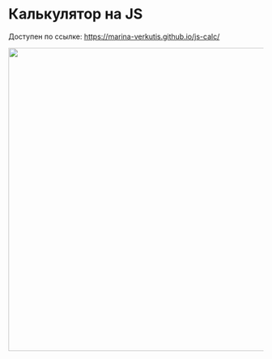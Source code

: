 # Калькулятор на JS

Доступен по ссылке: https://marina-verkutis.github.io/js-calc/

<img src="[img_girl.jpg](https://github.com/marina-verkutis/js-calc/assets/124586787/af29183f-4b31-44d8-963e-750f7e93c137)https://github.com/marina-verkutis/js-calc/assets/124586787/af29183f-4b31-44d8-963e-750f7e93c137"  width="600">
